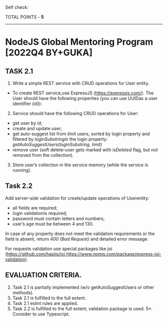 Self check:

TOTAL POINTS - **5**

---

# NodeJS Global Mentoring Program [2022Q4 BY+GUKA]

## TASK 2.1

1. Write a simple REST service with CRUD operations for User entity.

- To create REST service,use ExpressJS (https://expressjs.com/). The User should have the following properties (you can use UUIDas a user identifier (id)):

2. Service should have the following CRUD operations for User:

- get user by id;
- create and update user;
- get auto-suggest list from _limit_ users, sorted by login property and filtered by _loginSubstringin_ the login property: _getAutoSuggestUsers(loginSubstring, limit)_
- remove user (soft delete–user gets marked with _isDeleted_ flag, but not removed from the collection).

3. Store user’s collection in the service memory (while the service is running).

## Task 2.2

Add server-side validation for create/update operations of Userentity:

- all fields are required;
- login validationis required;
- password must contain letters and numbers;
- user’s age must be between 4 and 130.

In case of any property does not meet the validation requirements or the field is absent, return _400 (Bad Request)_ and detailed error message.

For requests validation use special packages like joi (https://github.com/hapijs/joi,https://www.npmjs.com/package/express-joi-validation).

## EVALUATION CRITERIA.

2. Task 2.1 is partially implemented (w/o getAutoSuggestUsers or other methods).
3. Task 2.1 is fulfilled to the full extent.
4. Task 2.1 eslint rules are applied.
5. Task 2.2 is fulfilled to the full extent; validation package is used.
   5\*. Consider to use Typescript.
